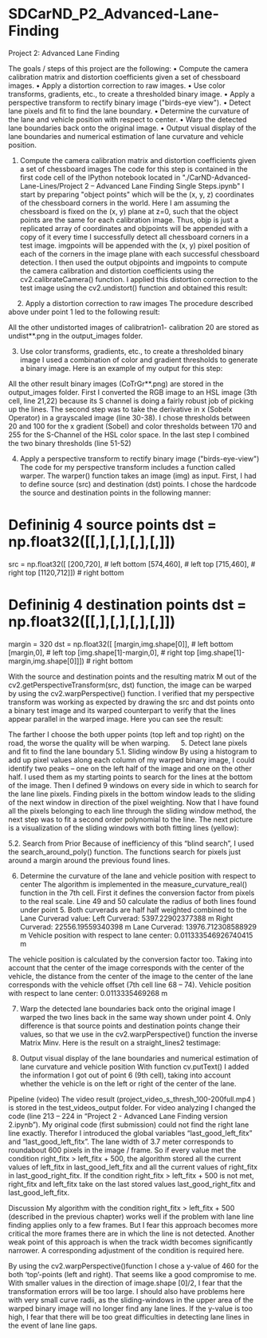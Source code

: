 # SDCarND_P2_Advanced-Lane-Finding


Project 2: Advanced Lane Finding

The goals / steps of this project are the following:
•	Compute the camera calibration matrix and distortion coefficients given a set of chessboard images.
•	Apply a distortion correction to raw images.
•	Use color transforms, gradients, etc., to create a thresholded binary image.
•	Apply a perspective transform to rectify binary image ("birds-eye view").
•	Detect lane pixels and fit to find the lane boundary.
•	Determine the curvature of the lane and vehicle position with respect to center.
•	Warp the detected lane boundaries back onto the original image.
•	Output visual display of the lane boundaries and numerical estimation of lane curvature and vehicle position.


1. Compute the camera calibration matrix and distortion coefficients given a set of chessboard images
The code for this step is contained in the first code cell of the IPython notebook located in "./CarND-Advanced-Lane-Lines/Project 2 – Advanced Lane Finding Single Steps.ipynb"
I start by preparing "object points" which will be the (x, y, z) coordinates of the chessboard corners in the world. Here I am assuming the chessboard is fixed on the (x, y) plane at z=0, such that the object points are the same for each calibration image. Thus, objp is just a replicated array of coordinates and objpoints will be appended with a copy of it every time I successfully detect all chessboard corners in a test image. imgpoints will be appended with the (x, y) pixel position of each of the corners in the image plane with each successful chessboard detection.
I then used the output objpoints and imgpoints to compute the camera calibration and distortion coefficients using the cv2.calibrateCamera() function. I applied this distortion correction to the test image using the cv2.undistort() function and obtained this result:

 
 
2. Apply a distortion correction to raw images 
The procedure described above under point 1 led to the following result:
 

All the other undistorted images of calibratrion1- calibration 20 are stored as undist**.png in the output_images folder.

3. Use color transforms, gradients, etc., to create a thresholded binary image
I used a combination of color and gradient thresholds to generate a binary image. Here is an example of my output for this step:
 
All the other result binary images (CoTrGr**.png) are stored in the output_images folder.
First I converted the RGB image to an HSL image (3th cell, line 21,22) because its S channel is doing a fairly robust job of picking up the lines.
The second step was to take the derivative in x (Sobelx Operator) in a grayscaled image (line 30-38).
I chose thresholds between 20 and 100 for the x gradient (Sobel) and color thresholds between 170 and 255 for the S-Channel of the HSL color space.
In the last step I combined the two binary thresholds (line 51-52)
 
 
4. Apply a perspective transform to rectify binary image ("birds-eye-view")
The code for my perspective transform includes a function called warper. The warper() function takes an image (img) as input. First, I had to define source (src) and destination (dst) points. I chose the hardcode the source and destination points in the following manner:

# Defininig 4 source points dst = np.float32([[,],[,],[,],[,]])
src = np.float32([
[200,720],         # left bottom
[574,460],         # left top
[715,460],         # right top
[1120,712]])     # right bottom

# Defininig 4 destination points dst = np.float32([[,],[,],[,],[,]])
margin = 320
dst = np.float32([
[margin,img.shape[0]],                            # left bottom
[margin,0],                                               # left top
[img.shape[1]-margin,0],                         # right top
[img.shape[1]-margin,img.shape[0]]])    # right bottom

With the source and destination points and the resulting matrix M out of the cv2.getPerspectiveTransform(src, dst) function, the image can be warped by using the cv2.warpPerspective() function.
I verified that my perspective transform was working as expected by drawing the src and dst points onto a binary test image and its warped counterpart to verify that the lines appear parallel in the warped image. Here you can see the result:

 
The farther I choose the both upper points (top left and top right) on the road, the worse the quality will be when warping. 
 
5. Detect lane pixels and fit to find the lane boundary
5.1. Sliding window
By using a histogram to add up pixel values along each column of my warped binary image, I could identify two peaks – one on the left half of the image and one on the other half. I used them as my starting points to search for the lines at the bottom of the image. 
Then I defined 9 windows on every side in which to search for the lane line pixels. Finding pixels in the bottom window leads to the sliding of the next window in direction of the pixel weighting.
Now that I have found all the pixels belonging to each line through the sliding window method, the next step was to fit a second order polynomial to the line. 
The next picture is a visualization of the sliding windows with both fitting lines (yellow): 
 
5.2. Search from Prior
Because of inefficiency of this “blind search”, I used the search_around_poly() function. The functions search for pixels just around a margin around the previous found lines.
  

6. Determine the curvature of the lane and vehicle position with respect to center
The algorithm is implemented in the measure_curvature_real() function in the 7th cell. First it defines the conversion factor from pixels to the real scale. Line 49 and 50 calculate the radius of both lines found under point 5. Both curverads are half half weighted combined to the Lane Curverad value:
Left Curverad:  5397.22902377388 m Right Curverad:  22556.19559340398 m
Lane Curverad:  13976.712308588929 m
Vehicle position with respect to lane center:  0.011333546926740415 m

The vehicle position is calculated by the conversion factor too. Taking into account that the center of the image corresponds with the center of the vehicle, the distance from the center of the image to the center of the lane corresponds with the vehicle offset (7th cell line 68 – 74).
Vehicle position with respect to lane center:  0.0113335469268 m

7. Warp the detected lane boundaries back onto the original image
I warped the two lines back in the same way shown under point 4. Only difference is that source points and destination points change their values, so that we use in the cv2.warpPerspective() function the inverse Matrix Minv.
Here is the result on a straight_lines2 testimage:
 
8. Output visual display of the lane boundaries and numerical estimation of lane curvature and vehicle position
With function cv.putText() I added the information I got out of point 6 (9th cell), taking into account whether the vehicle is on the left or right of the center of the lane.
 
Pipeline (video) 
The video result (project_video_s_thresh_100-200full.mp4 ) is stored in the test_videos_output folder.
For video analyzing I changed the code (line 213 – 224 in “Project 2 - Advanced Lane Finding version 2.ipynb”). My original code (first submission) could not find the right lane line exactly. Therefor I introduced the global variables “last_good_left_fitx” and “last_good_left_fitx”. 
The lane width of 3.7 meter corresponds to roundabout 600 pixels in the image / frame. 
So if every value met the condition right_fitx > left_fitx + 500,  the algorithm stored  all the current  values of left_fitx in last_good_left_fitx and all the current values of right_fitx in last_good_right_fitx.
If the condition right_fitx > left_fitx + 500 is not met, right_fitx and left_fitx take on the last stored values last_good_right_fitx and last_good_left_fitx.

Discussion
My algorithm with the condition right_fitx > left_fitx + 500 (described in the previous chapter) works well if the problem with lane line finding applies only to a few frames.  But I fear this approach becomes more critical the more frames there are in which the line is not detected.
Another weak point of this approach is when the track width becomes significantly narrower. A corresponding adjustment of the condition is required here.

By using the cv2.warpPerspective()function I chose a y-value of 460 for the both ‘top’-points (left and right).  That seems like a good compromise to me. With smaller values in the direction of image.shape [0]/2, I fear that the transformation errors will be too large. I should also have problems here with very small curve radii, as the sliding-windows in the upper area of the warped binary image will no longer find any lane lines.
If the y-value is too high, I fear that there will be too great difficulties in detecting lane lines in the event of lane line gaps.
